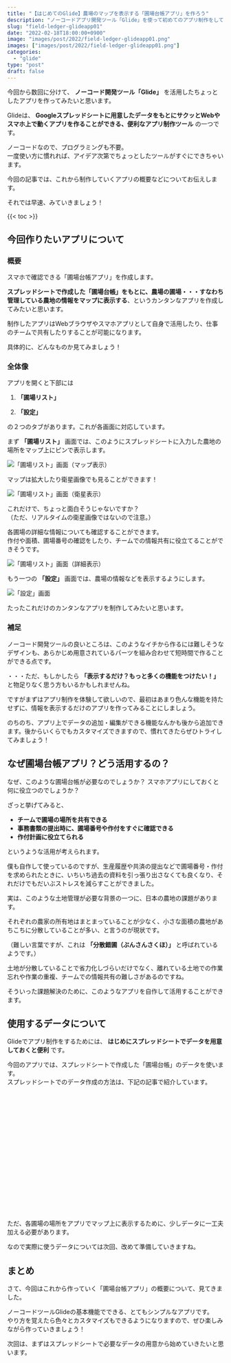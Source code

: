 ```yaml
---
title: "【はじめてのGlide】農場のマップを表示する「圃場台帳アプリ」を作ろう"
description: "ノーコードアプリ開発ツール「Glide」を使って初めてのアプリ制作をしていきます。今回は制作するアプリの概要などを紹介します。"
slug: "field-ledger-glideapp01"
date: "2022-02-18T18:00:00+0900"
image: "images/post/2022/field-ledger-glideapp01.png"
images: ["images/post/2022/field-ledger-glideapp01.png"]
categories: 
  - "glide"
type: "post"
draft: false
---
```


今回から数回に分けて、 **ノーコード開発ツール「Glide」** を活用したちょっとしたアプリを作ってみたいと思います。

Glideは、 **Googleスプレッドシートに用意したデータをもとにサクッとWebやスマホ上で動くアプリを作ることができる、便利なアプリ制作ツール** の一つです。

ノーコードなので、プログラミングも不要。  
一度使い方に慣れれば、アイデア次第でちょっとしたツールがすぐにできちゃいます。

今回の記事では、これから制作していくアプリの概要などについてお伝えします。  

それでは早速、みていきましょう！

{{< toc >}}

## 今回作りたいアプリについて

### 概要

スマホで確認できる「圃場台帳アプリ」を作成します。

**スプレッドシートで作成した「圃場台帳」をもとに、農場の圃場・・・すなわち管理している農地の情報をマップに表示する**、というカンタンなアプリを作成してみたいと思います。

制作したアプリはWebブラウザやスマホアプリとして自身で活用したり、仕事のチームで共有したりすることが可能になります。

具体的に、どんなものか見てみましょう！

### 全体像

アプリを開くと下部には

1.  **「圃場リスト」**

2.  **「設定」**

の２つのタブがあります。これが各画面に対応しています。

まず **「圃場リスト」** 画面では、このようにスプレッドシートに入力した農地の場所をマップ上にピンで表示します。

![「圃場リスト」画面（マップ表示）](./01.png)

マップは拡大したり衛星画像でも見ることができます！  

![「圃場リスト」画面（衛星表示）](./02.png)

これだけで、ちょっと面白そうじゃないですか？  
（ただ、リアルタイムの衛星画像ではないので注意。）  

各圃場の詳細な情報についても確認することができます。  
作付や面積、圃場番号の確認をしたり、チームでの情報共有に役立てることができそうです。

![「圃場リスト」画面（詳細表示）](./03.png)

もう一つの **「設定」** 画面では、農場の情報などを表示するようにします。

![「設定」画面](./04.png)

たったこれだけのカンタンなアプリを制作してみたいと思います。

### 補足

ノーコード開発ツールの良いところは、このようなイチから作るには難しそうなデザインも、あらかじめ用意されているパーツを組み合わせて短時間で作ることができる点です。  

・・・ただ、もしかしたら **「表示するだけ？もっと多くの機能をつけたい！」** と物足りなく思う方もいるかもしれませんね。

ですがまずはアプリ制作を体験して欲しいので、最初はあまり色んな機能を持たせずに、情報を表示するだけのアプリを作ってみることにしましょう。

のちのち、アプリ上でデータの追加・編集ができる機能なんかも後から追加できます。後からいくらでもカスタマイズできますので、慣れてきたらぜひトライしてみましょう！

## なぜ圃場台帳アプリ？どう活用するの？

なぜ、このような圃場台帳が必要なのでしょうか？ スマホアプリにしておくと何に役立つのでしょうか？

ざっと挙げてみると、

- **チームで圃場の場所を共有できる**
- **事務書類の提出時に、圃場番号や作付をすぐに確認できる**
- **作付計画に役立てられる**

というような活用が考えられます。

僕も自作して使っているのですが、生産履歴や共済の提出などで圃場番号・作付を求められたときに、いちいち過去の資料を引っ張り出さなくても良くなり、それだけでもだいぶストレスを減らすことができました。

実は、このような土地管理が必要な背景の一つに、日本の農地の課題があります。

それぞれの農家の所有地はまとまっていることが少なく、小さな面積の農地があちこちに分散していることが多い、と言うのが現状です。

（難しい言葉ですが、これは **「分散錯圃（ぶんさんさくほ）」** と呼ばれているようです。）

土地が分散していることで省力化しづらいだけでなく、離れている土地での作業忘れや作業の重複、チームでの情報共有の難しさがあるのですね。  

そういった課題解決のために、このようなアプリを自作して活用することができます。

## 使用するデータについて

Glideでアプリ制作をするためには、 **はじめにスプレッドシートでデータを用意しておくと便利** です。  

今回のアプリでは、スプレッドシートで作成した「圃場台帳」のデータを使います。   
スプレッドシートでのデータ作成の方法は、下記の記事で紹介しています。

<div class="iframely-embed"><div class="iframely-responsive" style="height: 140px; padding-bottom: 0;"><a href="https://nouka-it.com/blog/2022/spreadsheet-intro03/" data-iframely-url="//cdn.iframe.ly/api/iframe?card=small&url=https%3A%2F%2Fnouka-it.com%2Fblog%2F2022%2Fspreadsheet-intro03%2F&key=d9cf522df2f6cbab308f945a2b3c5555"></a></div></div><script async src="//cdn.iframe.ly/embed.js" charset="utf-8"></script>

<div class="iframely-embed"><div class="iframely-responsive" style="height: 140px; padding-bottom: 0;"><a href="https://nouka-it.com/blog/2022/spreadsheet-intro04/" data-iframely-url="//cdn.iframe.ly/api/iframe?card=small&url=https%3A%2F%2Fnouka-it.com%2Fblog%2F2022%2Fspreadsheet-intro04%2F&key=d9cf522df2f6cbab308f945a2b3c5555"></a></div></div><script async src="//cdn.iframe.ly/embed.js" charset="utf-8"></script>

ただ、各圃場の場所をアプリでマップ上に表示するために、少しデータに一工夫加える必要があります。  

なので実際に使うデータについては次回、改めて準備していきますね。

## まとめ

さて、今回はこれから作っていく「圃場台帳アプリ」の概要について、見てきました。

ノーコードツールGlideの基本機能でできる、とてもシンプルなアプリです。  
やり方を覚えたら色々とカスタマイズもできるようになりますので、ぜひ楽しみながら作っていきましょう！

次回は、まずはスプレッドシートで必要なデータの用意から始めていきたいと思います。